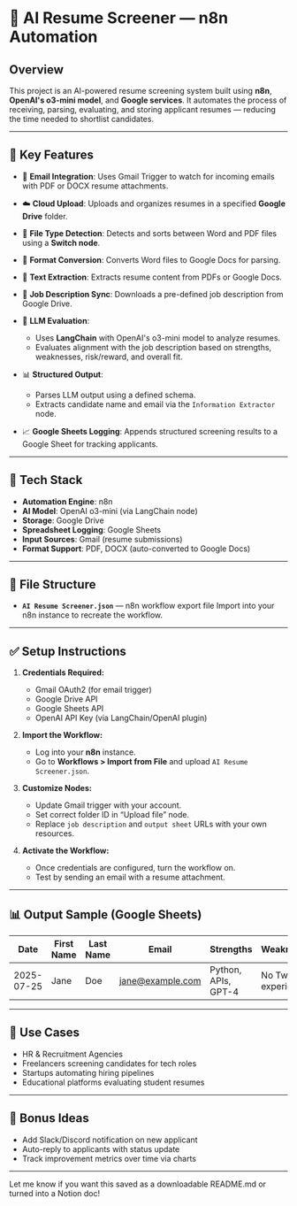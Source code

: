 # 🧠 AI Resume Screener — n8n Automation

## Overview

This project is an AI-powered resume screening system built using **n8n**, **OpenAI's o3-mini model**, and **Google services**. It automates the process of receiving, parsing, evaluating, and storing applicant resumes — reducing the time needed to shortlist candidates.

---

## 🔧 Key Features

* 📩 **Email Integration**: Uses Gmail Trigger to watch for incoming emails with PDF or DOCX resume attachments.
* ☁️ **Cloud Upload**: Uploads and organizes resumes in a specified **Google Drive** folder.
* 📎 **File Type Detection**: Detects and sorts between Word and PDF files using a **Switch node**.
* 🔁 **Format Conversion**: Converts Word files to Google Docs for parsing.
* 📄 **Text Extraction**: Extracts resume content from PDFs or Google Docs.
* 📑 **Job Description Sync**: Downloads a pre-defined job description from Google Drive.
* 🤖 **LLM Evaluation**:

  * Uses **LangChain** with OpenAI's o3-mini model to analyze resumes.
  * Evaluates alignment with the job description based on strengths, weaknesses, risk/reward, and overall fit.
* 📊 **Structured Output**:

  * Parses LLM output using a defined schema.
  * Extracts candidate name and email via the `Information Extractor` node.
* 📈 **Google Sheets Logging**: Appends structured screening results to a Google Sheet for tracking applicants.

---

## 🔌 Tech Stack

* **Automation Engine**: n8n
* **AI Model**: OpenAI o3-mini (via LangChain node)
* **Storage**: Google Drive
* **Spreadsheet Logging**: Google Sheets
* **Input Sources**: Gmail (resume submissions)
* **Format Support**: PDF, DOCX (auto-converted to Google Docs)

---

## 📁 File Structure

* **`AI Resume Screener.json`** — n8n workflow export file
  Import into your n8n instance to recreate the workflow.

---

## ✅ Setup Instructions

1. **Credentials Required:**

   * Gmail OAuth2 (for email trigger)
   * Google Drive API
   * Google Sheets API
   * OpenAI API Key (via LangChain/OpenAI plugin)

2. **Import the Workflow:**

   * Log into your **n8n** instance.
   * Go to **Workflows > Import from File** and upload `AI Resume Screener.json`.

3. **Customize Nodes:**

   * Update Gmail trigger with your account.
   * Set correct folder ID in “Upload file” node.
   * Replace `job description` and `output sheet` URLs with your own resources.

4. **Activate the Workflow:**

   * Once credentials are configured, turn the workflow on.
   * Test by sending an email with a resume attachment.

---

## 📊 Output Sample (Google Sheets)

| Date       | First Name | Last Name | Email                                       | Strengths           | Weaknesses           | Risk Factor | Reward Factor | Overall Fit | Justification  |
| ---------- | ---------- | --------- | ------------------------------------------- | ------------------- | -------------------- | ----------- | ------------- | ----------- | -------------- |
| 2025-07-25 | Jane       | Doe       | [jane@example.com](mailto:jane@example.com) | Python, APIs, GPT-4 | No Twilio experience | Medium      | High          | 8           | Aligns well... |

---

## 📌 Use Cases

* HR & Recruitment Agencies
* Freelancers screening candidates for tech roles
* Startups automating hiring pipelines
* Educational platforms evaluating student resumes

---

## 🧠 Bonus Ideas

* Add Slack/Discord notification on new applicant
* Auto-reply to applicants with status update
* Track improvement metrics over time via charts

---

Let me know if you want this saved as a downloadable README.md or turned into a Notion doc!

